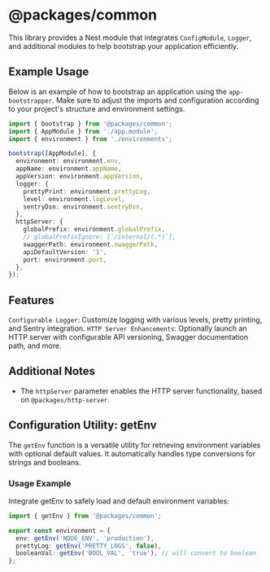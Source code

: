 # @packages/common

This library provides a Nest module that integrates `ConfigModule`, `Logger`, and additional modules to help bootstrap your application efficiently.

## Example Usage

Below is an example of how to bootstrap an application using the `app-bootstrapper`. 
Make sure to adjust the imports and configuration according to your project's structure and environment settings.

```TypeScript
import { bootstrap } from '@packages/common';
import { AppModule } from './app.module';
import { environment } from './environments';

bootstrap([AppModule], {
  environment: environment.env,
  appName: environment.appName,
  appVersion: environment.appVersion,
  logger: {
    prettyPrint: environment.prettyLog,
    level: environment.logLevel,
    sentryDsn: environment.sentryDsn,
  },
  httpServer: {
    globalPrefix: environment.globalPrefix,
    // globalPrefixIgnore: [`/internal/(.*)`],
    swaggerPath: environment.swaggerPath,
    apiDefaultVersion: '1',
    port: environment.port,
  },
});

```

## Features

`Configurable Logger`: Customize logging with various levels, pretty printing, and Sentry integration.
`HTTP Server Enhancements`: Optionally launch an HTTP server with configurable API versioning, Swagger documentation path, and more.

## Additional Notes
- The `httpServer` parameter enables the HTTP server functionality, based on `@packages/http-server`.


## Configuration Utility: getEnv

The `getEnv` function is a versatile utility for retrieving environment variables with optional default values. It automatically handles type conversions for strings and booleans.

### Usage Example

Integrate getEnv to safely load and default environment variables:

```typescript
import { getEnv } from '@packages/common';

export const environment = {
  env: getEnv('NODE_ENV', 'production'),
  prettyLog: getEnv('PRETTY_LOGS', false),
  booleanVal: getEnv('BOOL_VAL', 'true'), // will convert to boolean
};

```
